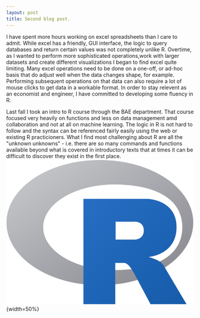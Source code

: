 ```yaml
---
layout: post
title: Second blog post.
---
```

I have spent more hours working on excel spreadsheets than I care to admit. While excel has a friendly, GUI interface, the logic to query databases and return certain values was not completely unlike R. Overtime, as I wanted to perform more sophisticated operations,work with larger datasets and create different visualizations I began to find excel quite limiting. Many excel operations need to be done on a one-off, or ad-hoc basis that do adjust well when the data changes shape, for example. Performing subsequent operations on that data can also require a lot of mouse clicks to get data in a workable format. In order to stay relevent as an economist and engineer, I have committed to developing some fluency in R. 

Last fall I took an intro to R course through the BAE department. That course focused very heavily on functions and less on data management amd collaboration and not at all on machine learning. The logic in R is not hard to follow and the syntax can be referenced fairly easily using the web or existing R practicioners. What I find most challenging about R are all the "unknown unknowns" - i.e. there are so many commands and functions available beyond what is covered in introductory texts that at times it can be difficult to discover they exist in the first place. 
![](https://raw.githubusercontent.com/ocwagner/ocwagner.github.io/master/images/Rlogo.png){width=50%}
